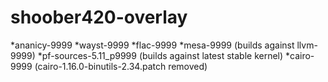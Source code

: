 # shoober420-overlay

*ananicy-9999
*wayst-9999
*flac-9999
*mesa-9999 (builds against llvm-9999)
*pf-sources-5.11_p9999 (builds against latest stable kernel)
*cairo-9999 (cairo-1.16.0-binutils-2.34.patch removed)
